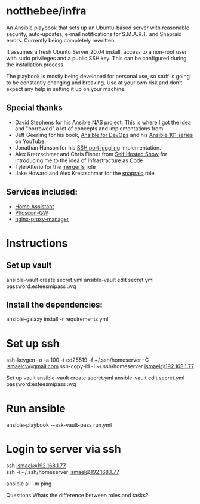# notthebee/infra

An Ansible playbook that sets up an Ubuntu-based server with reasonable security, auto-updates, e-mail notifications for S.M.A.R.T. and Snapraid errors. Currently being completely rewritten

It assumes a fresh Ubuntu Server 20.04 install, access to a non-root user with sudo privileges and a public SSH key. This can be configured during the installation process.

The playbook is mostly being developed for personal use, so stuff is going to be constantly changing and breaking. Use at your own risk and don't expect any help in setting it up on your machine.

## Special thanks
* David Stephens for his [Ansible NAS](https://github.com/davestephens/ansible-nas) project. This is where I got the idea and "borrowed" a lot of concepts and implementations from.
* Jeff Geerling for his book, [Ansible for DevOps](https://www.ansiblefordevops.com/) and his [Ansible 101 series](https://www.youtube.com/watch?v=goclfp6a2IQ&list=PL2_OBreMn7FqZkvMYt6ATmgC0KAGGJNAN) on YouTube.
* Jonathan Hanson for his [SSH port juggling](https://gist.github.com/triplepoint/1ad6c6060c0f12112403d98180bcf0b4) implementation.
* Alex Kretzschmar and Chris Fisher from [Self Hosted Show](https://selfhosted.show/) for introducing me to the idea of Infrastracture as Code
* TylerAlterio for the [mergerfs](https://github.com/tyalt1/mediaserver/tree/master/roles/mergerfs) role
* Jake Howard and Alex Kretzschmar for the [snapraid](https://github.com/RealOrangeOne/ansible-role-snapraid/commits?author=IronicBadger) role

## Services included:
* [Home Assistant](https://hub.docker.com/r/homeassistant/home-assistant) 
* [Phoscon-GW](https://hub.docker.com/r/marthoc/deconz) 
* [nginx-proxy-manager](https://nginxproxymanager.com/) 




# Instructions

## Set up vault
ansible-vault create secret.yml
ansible-vault edit secret.yml
password:esteesmipass
:wq


## Install the dependencies:

ansible-galaxy install -r requirements.yml



# Set up ssh
ssh-keygen -o -a 100 -t ed25519 -f ~/.ssh/homeserver -C ismaelcv@gmail.com
ssh-copy-id -i ~/.ssh/homeserver ismael@192.168.1.77 

Set up vault
ansible-vault create secret.yml
ansible-vault edit secret.yml
password:esteesmipass
:wq

# Run ansible
ansible-playbook --ask-vault-pass run.yml


# Login to server via ssh
ssh ismael@192.168.1.77  
ssh -i ~/.ssh/homeserver ismael@192.168.1.77


 ansible all -m ping 



Questions
Whats the difference between roles and tasks?

